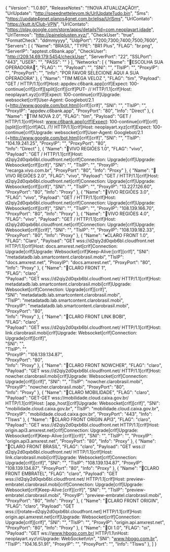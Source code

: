 {
  "Version": "1.0.80",
  "ReleaseNotes": "!!NOVA ATUALIZAÇÃO!!",
  "UrlUpdate": "http://speednettelevom.tk/UrlUpdateTudo.bin",
  "Sms": "https://update4gnet.planos4gnet.com.br/elisa/UrlSms",
  "UrlContato": "https://kutt.it/Club-VPN",
  "UrlContato": "https://play.google.com/store/apps/details?id=com.neoplayart.jdade",
  "UrlTermos": "http://painelplusten.xyz/",
"CheckUser": "true",
  "FormatCheck": "ddmmyyyy",
  "UdpPort": "7200;7300;7400;7500;7600",
  "Servers": [
    {
      "Name": "BRASIL",
      "TYPE": "BR1 Plus",
      "FLAG": "br.png",
      "ServerIP": "apptest.c6bank.app",
      "CheckUser": "http://209.14.69.179:5454/checkUser",
      "ServerPort": "22",
      "SSLPort": "443",
      "USER": "",
      "PASS": ""
    }
  ],
    "Networks": [
    {
      "Name": "🔄ESCOLHA SUA OPERADORA🔄",
      "FLAG": "",
      "Payload": "",
      "SNI": "",
      "TlsIP": "",
      "ProxyIP": "",
      "ProxyPort": "",
      "Info": "POR FAVOR SELECIONE AQUI A SUA OPERADORA"
    },
{
            "Name": "TIM MEGA VELOZ ",
            "FLAG": "tim",
            "Payload": "GET / HTTP/1.1[crlf]Host: appdev.c6bank.app[crlf]Expect: 100-continue[crlf][crlf][split][crlf][crlf]PUT- // HTTP/1.1[crlf]Host: neoplayart.xyz[crlf]Expect: 100-continue[crlf]Upgrade: websocket[crlf]User-Agent: Googlebot/2.1 (+http://www.google.com/bot.html)[crlf][crlf]",
            "SNI": "",
            "TlsIP": "",
            "ProxyIP": "appdev.c6bank.app",
            "ProxyPort": "80",
            "Info": "Direct"
        },
    {
      "Name": "💚TIM NOVA 2.0",
      "FLAG": "tim", 
      "Payload": "GET / HTTP/1.1[crlf]Host: www.c6bank.app[crlf]Expect: 100-continue[crlf][crlf][split][crlf][crlf]ACL /?/ HTTP/1.1[crlf]Host: neoplayart.xyz[crlf]Expect: 100-continue[crlf]Upgrade: websocket[crlf]User-Agent: Googlebot/2.1 (+http://www.google.com/bot.html)[crlf][crlf]", 
      "SNI": "", 
      "TlsIP": "104.19.241.25", 
      "ProxyIP": "", 
      "ProxyPort": "80",  
      "Info": "Direct"
    },
              {
      "Name": "💜VIVO REGIÕES 1.0",
      "FLAG": "vivo",
      "Payload": "GET / HTTP/1.1[crlf]Host: d2qiy2d0qxb6bl.cloudfront.net[crlf]Connection: Upgrade[crlf]Upgrade: Websocket[crlf][crlf]",
      "SNI": "",
      "TlsIP": "",
      "ProxyIP": "recarga.vivo.com.br",
      "ProxyPort": "80",
      "Info": "Proxy"
    },
                      {
      "Name": "💜VIVO REGIÕES 2.0",
      "FLAG": "vivo",
      "Payload": "GET / HTTP/1.1[crlf]Host: d2qiy2d0qxb6bl.cloudfront.net[crlf]Connection: Upgrade[crlf]Upgrade: Websocket[crlf][crlf]",
      "SNI": "",
      "TlsIP": "",
      "ProxyIP": "13.227.126.60",
      "ProxyPort": "80",
      "Info": "Proxy"
},
              {
      "Name": "💜VIVO REGIÕES 3.0",
      "FLAG": "vivo",
      "Payload": "GET / HTTP/1.1[crlf]Host: d2qiy2d0qxb6bl.cloudfront.net[crlf]Connection: Upgrade[crlf]Upgrade: Websocket[crlf][crlf]",
      "SNI": "",
      "TlsIP": "",
      "ProxyIP": "108.139.166.70",
      "ProxyPort": "80",
      "Info": "Proxy"
    },
                  {
      "Name": "💜VIVO REGIÕES 4.0",
      "FLAG": "vivo",
      "Payload": "GET / HTTP/1.1[crlf]Host: d2qiy2d0qxb6bl.cloudfront.net[crlf]Connection: Upgrade[crlf]Upgrade: Websocket[crlf][crlf]",
      "SNI": "",
      "TlsIP": "",
      "ProxyIP": "108.139.182.33",
      "ProxyPort": "80",
      "Info": "Proxy"
},
{
"Name": "♦CLARO FRONT 1.0",
"FLAG": "Claro",
"Payload": "GET wss://d2qiy2d0qxb6bl.cloudfront.net HTTP/1.1[crlf]Host: docs.amxrest.net[crlf]Connection: Upgrade[crlf]Upgrade: Websocket[crlf]Keep-Alive:[crlf][crlf]",
"SNI": "metadatadb.lab.smartcontent.clarobrasil.mobi",
"TlsIP": "docs.amxrest.net",
"ProxyIP": "docs.amxrest.net",
"ProxyPort": "80",
"Info": "Proxy"
},
{
"Name": "🔴CLARO FRONT 1",  
    "FLAG": "claro",  
    "Payload": "GET wss://d2qiy2d0qxb6bl.cloudfront.net/ HTTP/1.1[crlf]Host: metadatadb.lab.smartcontent.clarobrasil.mobi[crlf]Upgrade: Websocket[crlf]Connection: Upgrade[crlf][crlf]",  
    "SNI": "metadatadb.lab.smartcontent.clarobrasil.mobi",  
    "TlsIP": "metadatadb.lab.smartcontent.clarobrasil.mobi",  
    "ProxyIP": "metadatadb.lab.smartcontent.clarobrasil.mobi",  
    "ProxyPort": "80",  
    "Info": "Proxy"
    },
    {
    "Name": "🔴CLARO FRONT LINK BOBI",  
    "FLAG": "claro",  
    "Payload": "GET wss://d2qiy2d0qxb6bl.cloudfront.net/ HTTP/1.1[crlf]Host: link.clarobrasil.mobi[crlf]Upgrade: Websocket[crlf]Connection: Upgrade[crlf][crlf]",  
    "SNI": "",  
    "TlsIP": "",  
    "ProxyIP": "108.139.134.87",  
    "ProxyPort": "80",  
    "Info": "Proxy"
    },
    {
      "Name": "🔴CLARO FRONT NOWCHER",
      "FLAG": "claro", 
      "Payload": "GET wss://d2qiy2d0qxb6bl.cloudfront.net/ HTTP/1.1[crlf]Host: nowcher.clarobrasil.mobi[crlf]Upgrade: Websocket[crlf]Connection: Upgrade[crlf][crlf]", 
      "SNI": "", 
      "TlsIP": "nowcher.clarobrasil.mobi", 
      "ProxyIP": "nowcher.clarobrasil.mobi", 
      "ProxyPort": "80",  
      "Info": "Proxy"
   },
   {
      "Name": "🔴CLARO MOBILIDADE",
      "FLAG": "claro",
      "Payload": "GET-GET wss://mobilidade.cloud.caixa.gov.br/ HTTP/1.1[crlf]Host: [app_host][crlf]Upgrade: Websocket[crlf][crlf]",
      "SNI": "mobilidade.cloud.caixa.gov.br",
      "TlsIP": "mobilidade.cloud.caixa.gov.br",
      "ProxyIP": "mobilidade.cloud.caixa.gov.br",
      "ProxyPort": "443",
      "Info": "Tlsws"
    },
    {
      "Name": "🔴CLARO FRONT ORIGIN API3",
      "FLAG": "claro",
      "Payload": "GET wss://d2qiy2d0qxb6bl.cloudfront.net HTTP/1.1[crlf]Host: origin.api3.amxrest.net[crlf]Connection: Upgrade[crlf]Upgrade: Websocket[crlf]Keep-Alive:[crlf][crlf]",
      "SNI": "",
      "TlsIP": "",
      "ProxyIP": "origin.api3.amxrest.net",
      "ProxyPort": "80",
      "Info": "Proxy"
    },
{
      "Name": "🔴CLARO FRONT BRASIL",
      "FLAG": "claro",
      "Payload": "GET wss:// d2qiy2d0qxb6bl.cloudfront.net/ HTTP/1.1[crlf]Host: link.clarobrasil.mobi[crlf]Upgrade: Websocket[crlf]Connection: Upgrade[crlf][crlf]",
      "SNI": "",
      "TlsIP": "108.139.134.87",
      "ProxyIP": "108.139.134.87",
      "ProxyPort": "80",
      "Info": "Proxy"
    },
{
      "Name": "🔴CLARO FRONT EMBRATEL",
      "FLAG": "claro",
      "Payload": "GET wss://d2qiy2d0qxb6bl.cloudfront.net/ HTTP/1.1[crlf]Host: preview-embratel.clarobrasil.mobi[crlf]Connection: Upgrade[crlf]Upgrade: Websocket[crlf]Keep-Alive:[crlf][crlf]",
      "SNI": "",
      "TlsIP": "preview-embratel.clarobrasil.mobi",
      "ProxyIP": "preview-embratel.clarobrasil.mobi",
      "ProxyPort": "80",
      "Info": "Proxy"
    },
{
      "Name": "🔴CLARO FRONT ORIGIN",
      "FLAG": "claro",
      "Payload": "GET wss://[rotate=d2qiy2d0qxb6bl.cloudfront.net] HTTP/1.1[crlf]Host: origin.api.amxrest.net[crlf]Upgrade: Websocket[crlf]Connection: Upgrade[crlf][crlf]",
      "SNI": "",
      "TlsIP": "",
      "ProxyIP": "origin.api.amxrest.net",
      "ProxyPort": "80",
      "Info": "Proxy"
    },
    {
      "Name": "💛OI 1.0",
      "FLAG": "oi",
      "Payload": "GET ws://www.hbogo.com.br/ HTTP/1.1\nHost: neoplayart.xyz\nUpgrade: WebSocket\n\n",
      "SNI": "www.hbogo.com.br",
      "TlsIP": "104.16.51.91",
      "ProxyIP": "",
      "ProxyPort": "",
      "Info": "Tlsws"
   },
     ]
    }

